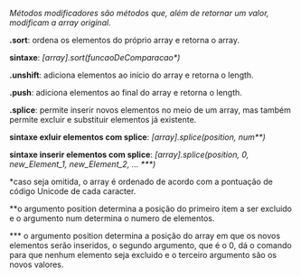 <i>Métodos modificadores são métodos que, além de retornar um valor, modificam a array original.</i>

<strong>.sort</strong>: ordena os elementos do próprio array e retorna o array.

<strong>sintaxe</strong>: <i>[array].sort(funcaoDeComparacao*)</i> 


<strong>.unshift</strong>: adiciona elementos ao início do array e retorna o length.

<strong>.push</strong>: adiciona elementos ao final do array e retorna o length.

<strong>.splice</strong>: permite inserir novos elementos no meio de um array, mas também permite excluir e substituir elementos já existente.

<strong>sintaxe exluir elementos com splice</strong>: <i>[array].splice(position, num**)</i> 

<strong>sintaxe inserir elementos com splice</strong>: <i>[array].splice(position,  0, new_Element_1, new_Element_2, ... ***)</i> 


*caso seja omitida, o array é ordenado de acordo com a pontuação de código Unicode de cada caracter.

**o argumento position determina a posição do primeiro item a ser excluido e o argumento num determina o numero de elementos.

*** o argumento position determina a posição do array em que os novos elementos serão inseridos, o segundo argumento, que é o 0, dá o comando para que nenhum elemento seja excluido e o terceiro argumento são os novos valores.